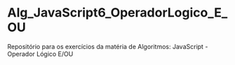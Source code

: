 # Alg_JavaScript6_OperadorLogico_E_OU
Repositório para os exercícios da matéria de Algoritmos: JavaScript - Operador Lógico E/OU

